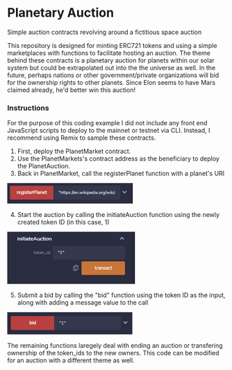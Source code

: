 # Planetary Auction
Simple auction contracts revolving around a fictitious space auction

This repository is designed for minting ERC721 tokens and using a simple marketplaces with functions to facilitate hosting an auction. The theme behind these contracts is a planetary auction for planets within our solar system but could be extrapolated out into the the universe as well. In the future, perhaps nations or other government/private organizations will bid for the ownership rights to other planets. Since Elon seems to have Mars claimed already, he'd better win this auction!

### Instructions
For the purpose of this coding example I did not include any front end JavaScript scripts to deploy to the mainnet or testnet via CLI. Instead, I recommend using Remix to sample these contracts. 
  1. First, deploy the PlanetMarket contract. 
  2. Use the PlanetMarkets's contract address as the beneficiary to deploy the PlanetAuction.
  3. Back in PlanetMarket, call the registerPlanet function with a planet's URI

  ![Register planet](/images/registerplanet.PNG)
  
  4. Start the auction by calling the initiateAuction function using the newly created token ID (in this case, 1)

  ![Initiate auction](/images/initiate.PNG)

  5. Submit a bid by calling the "bid" function using the token ID as the input, along with adding a message value to the call

  ![Submit a bid](/images/bid.PNG)
  
  
The remaining functions laregely deal with ending an auction or transfering ownership of the token_ids to the new owners. This code can be modified for an auction with a different theme as well. 
  
  
  
  
  
  
  
  
